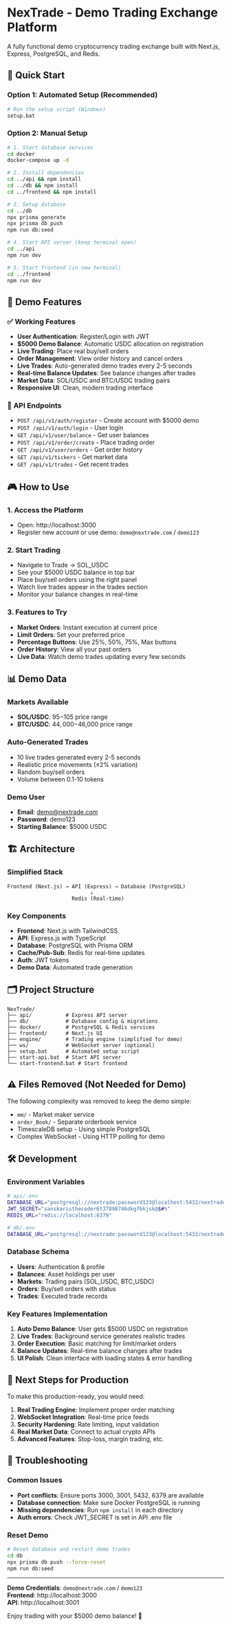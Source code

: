 # NexTrade - Demo Trading Exchange Platform

A fully functional demo cryptocurrency trading exchange built with Next.js, Express, PostgreSQL, and Redis.

## 🚀 Quick Start

### Option 1: Automated Setup (Recommended)
```bash
# Run the setup script (Windows)
setup.bat
```

### Option 2: Manual Setup
```bash
# 1. Start database services
cd docker
docker-compose up -d

# 2. Install dependencies
cd ../api && npm install
cd ../db && npm install  
cd ../frontend && npm install

# 3. Setup database
cd ../db
npx prisma generate
npx prisma db push
npm run db:seed

# 4. Start API server (keep terminal open)
cd ../api
npm run dev

# 5. Start frontend (in new terminal)
cd ../frontend  
npm run dev
```

## 🎯 Demo Features

### ✅ **Working Features**
- **User Authentication**: Register/Login with JWT
- **$5000 Demo Balance**: Automatic USDC allocation on registration
- **Live Trading**: Place real buy/sell orders
- **Order Management**: View order history and cancel orders
- **Live Trades**: Auto-generated demo trades every 2-5 seconds
- **Real-time Balance Updates**: See balance changes after trades
- **Market Data**: SOL/USDC and BTC/USDC trading pairs
- **Responsive UI**: Clean, modern trading interface

### 🔗 **API Endpoints**
- `POST /api/v1/auth/register` - Create account with $5000 demo
- `POST /api/v1/auth/login` - User login
- `GET /api/v1/user/balance` - Get user balances
- `POST /api/v1/order/create` - Place trading order
- `GET /api/v1/user/orders` - Get order history
- `GET /api/v1/tickers` - Get market data
- `GET /api/v1/trades` - Get recent trades

## 🎮 **How to Use**

### 1. **Access the Platform**
- Open: http://localhost:3000
- Register new account or use demo: `demo@nextrade.com` / `demo123`

### 2. **Start Trading**
- Navigate to Trade → SOL_USDC
- See your $5000 USDC balance in top bar
- Place buy/sell orders using the right panel
- Watch live trades appear in the trades section
- Monitor your balance changes in real-time

### 3. **Features to Try**
- **Market Orders**: Instant execution at current price
- **Limit Orders**: Set your preferred price
- **Percentage Buttons**: Use 25%, 50%, 75%, Max buttons
- **Order History**: View all your past orders
- **Live Data**: Watch demo trades updating every few seconds

## 📊 **Demo Data**

### **Markets Available**
- **SOL/USDC**: $95-$105 price range
- **BTC/USDC**: $44,000-$46,000 price range

### **Auto-Generated Trades**
- 10 live trades generated every 2-5 seconds
- Realistic price movements (±2% variation)
- Random buy/sell orders
- Volume between 0.1-10 tokens

### **Demo User**
- **Email**: demo@nextrade.com
- **Password**: demo123
- **Starting Balance**: $5000 USDC

## 🏗️ **Architecture**

### **Simplified Stack**
```
Frontend (Next.js) → API (Express) → Database (PostgreSQL)
                           ↓
                     Redis (Real-time)
```

### **Key Components**
- **Frontend**: Next.js with TailwindCSS
- **API**: Express.js with TypeScript
- **Database**: PostgreSQL with Prisma ORM
- **Cache/Pub-Sub**: Redis for real-time updates
- **Auth**: JWT tokens
- **Demo Data**: Automated trade generation

## 🗂️ **Project Structure**

```
NexTrade/
├── api/           # Express API server
├── db/            # Database config & migrations
├── docker/        # PostgreSQL & Redis services
├── frontend/      # Next.js UI
├── engine/        # Trading engine (simplified for demo)
├── ws/            # WebSocket server (optional)
├── setup.bat      # Automated setup script
├── start-api.bat  # Start API server
└── start-frontend.bat # Start frontend
```

## ⚠️ **Files Removed (Not Needed for Demo)**

The following complexity was removed to keep the demo simple:
- `mm/` - Market maker service
- `order_Book/` - Separate orderbook service  
- TimescaleDB setup - Using simple PostgreSQL
- Complex WebSocket - Using HTTP polling for demo

## 🛠️ **Development**

### **Environment Variables**
```bash
# api/.env
DATABASE_URL="postgresql://nextrade:password123@localhost:5432/nextrade"
JWT_SECRET="sanskaristhecoder6t37898746dkgfbkjsk@$#%"
REDIS_URL="redis://localhost:6379"

# db/.env  
DATABASE_URL="postgresql://nextrade:password123@localhost:5432/nextrade"
```

### **Database Schema**
- **Users**: Authentication & profile
- **Balances**: Asset holdings per user
- **Markets**: Trading pairs (SOL_USDC, BTC_USDC)
- **Orders**: Buy/sell orders with status
- **Trades**: Executed trade records

### **Key Features Implementation**
1. **Auto Demo Balance**: User gets $5000 USDC on registration
2. **Live Trades**: Background service generates realistic trades
3. **Order Execution**: Basic matching for limit/market orders
4. **Balance Updates**: Real-time balance changes after trades
5. **UI Polish**: Clean interface with loading states & error handling

## 🎯 **Next Steps for Production**

To make this production-ready, you would need:
1. **Real Trading Engine**: Implement proper order matching
2. **WebSocket Integration**: Real-time price feeds
3. **Security Hardening**: Rate limiting, input validation
4. **Real Market Data**: Connect to actual crypto APIs
5. **Advanced Features**: Stop-loss, margin trading, etc.

## 🐛 **Troubleshooting**

### **Common Issues**
- **Port conflicts**: Ensure ports 3000, 3001, 5432, 6379 are available
- **Database connection**: Make sure Docker PostgreSQL is running
- **Missing dependencies**: Run `npm install` in each directory
- **Auth errors**: Check JWT_SECRET is set in API .env file

### **Reset Demo**
```bash
# Reset database and restart demo trades
cd db
npx prisma db push --force-reset
npm run db:seed
```

---

**Demo Credentials**: `demo@nextrade.com` / `demo123`  
**Frontend**: http://localhost:3000  
**API**: http://localhost:3001  

Enjoy trading with your $5000 demo balance! 🚀
